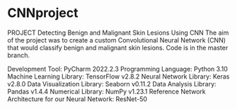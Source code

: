 # CNNproject
PROJECT
Detecting Benign and Malignant Skin Lesions Using CNN
The aim of the project was to create a custom Convolutional Neural Network (CNN) that would classify benign and malignant skin lesions.
Code is in the master branch.

Development Tool: PyCharm 2022.2.3
Programming Language: Python 3.10
Machine Learning Library: TensorFlow v2.8.2
Neural Network Library: Keras v2.8.0
Data Visualization Library: Seaborn v0.11.2
Data Analysis Library: Pandas v1.4.4
Numerical Library: NumPy v1.23.1
Reference Network Architecture for our Neural Network: ResNet-50
